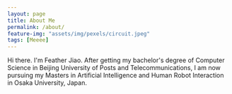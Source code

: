 ```yaml
---
layout: page
title: About Me
permalink: /about/
feature-img: "assets/img/pexels/circuit.jpeg"
tags: [Meeee]
---
```


Hi there. I'm Feather Jiao.
After getting my bachelor's degree of Computer Science in Beijing University of Posts and Telecommunications, I am now pursuing my Masters in Artificial Intelligence and Human Robot Interaction in Osaka University, Japan.
